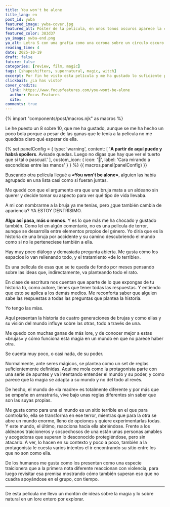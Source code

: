 ```yaml
---
title: You won't be alone
title_lang: en
post_id: ywba
featured_image: ywba-cover.jpg
featured_alt: Póster de la película, en unos tonos oscuros aparece la cara de una mujer de pelo largo oscuro. Está de perfil mirando hacia la izquierda. Se toca la cara con la mano derecha y se ve una larga uña negra sobrenatural.
featured_color: 383d37
ya_image: ywba-end.png
ya_alt: Letra S con una grafía como una corona sobre un círculo oscuro
reading_time: 4
date: 2025-10-19
draft: false
future: false
categories: [review, film, magic]
tags: [shapeshifters, supernatural, magic, witch]
excerpt: Por fin he visto esta película y me ha gustado lo suficiente para contarlo.
clickbait: ¿La has visto?
cover_credits:
  link: https://www.focusfeatures.com/you-wont-be-alone
  author: Focus Features
  site:
comments: true
---
```

{% import "components/post/macros.njk" as macros %}

Le he puesto un 8 sobre 10, que me ha gustado, aunque se me ha hecho un poco bola porque a pesar de las ganas que le tenía a la película no me quedaba claro qué esperar de ella.

{% set panelConfig = {
  type: 'warning',
  content: [
    '<strong>A partir de aquí puede y habrá spoilers</strong>. Avisade quedas. Luego no digas que hay que ver el tuerto que si tal o pascual.'
  ],
  custom_icon: {
    icon: '🫣',
    label: 'Cara mirando a escondidas entre las manos'
  }
} %}
{{ macros.panel(panelConfig) }}

Buscando otra película llegué a <strong lang="en">«You won't be alone»</strong>, alguien las había agrupado en una lista casi como si fueran juntas.

Me quedé con que el argumento era que una bruja mata a un aldeano sin querer y decide tomar su aspecto para ver qué tipo de vida llevaba.

A mi con nombrarme a la bruja ya me tenías, pero ¿que también cambia de apariencia? YA ESTOY DENTRÍSIMO.

**Algo así pasa, más o menos**. Y es lo que más me ha chocado y gustado también. Como leí en algún comentario, no es una película de terror, aunque se desarrolla entre elementos propios del género. Yo diría que es la historia de una bruja por accidente y su camino descubriendo el mundo como si no le perteneciese también a ella.

Hay muy poco diálogo y demasiada pregunta abierta. Me gusta cómo los espacios lo van rellenando todo, y el tratamiento «de lo terrible».

Es una película de esas que se te queda de fondo por meses pensando sobre las ideas que, indirectamente, va planteando todo el rato.

En clase de escritura nos cuentan que aparte de lo que expongas de tu historia tú, como autore, tienes que tener todas las respuestas. Y entiendo que esto se aplica a los demás medios. Me reconforta saber que alguien sabe las respuestas a todas las preguntas que plantea la historia.

Yo tengo las mías.

Aquí presentan la historia de cuatro generaciones de brujas y como ellas y su visión del mundo influye sobre las otras, todo a través de una.

Me quedo con muchas ganas de más lore, y de conocer mejor a estas «brujas» y cómo funciona esta magia en un mundo en que no parece haber otra.

Se cuenta muy poco, o casi nada, de su poder.

Normalmente, ante seres mágicos, se plantea como un set de reglas suficientemente definidas. Aquí me mola como la protagonista parte con una serie de apuntes y va intentando entender el mundo y su poder, y como parece que la magia se adapta a su mundo y no del todo al revés.

De hecho, el mundo de «la madre» es totalmente diferente y por más que se empeñe en arrastrarla, vive bajo unas reglas diferentes sin saber que son las suyas propias.

Me gusta como para una el mundo es un sitio terrible en el que para controlarlo, ella se transforma en ese terror, mientras que para la otra se abre un mundo enorme, lleno de opciones y quiere experimentarlas todas. Y este mundo, el último, reacciona hacia ella abriéndose. Frente a los aldeanos traicioneros y sospechosos de una están unas personas amables y acogedoras que superan lo desconocido protegiéndose, pero sin atacarlo. A ver, lo hacen en su contexto y poco a poco, también a la protagonista le cuesta varios intentos el ir encontrando su sitio entre los que no son como ella.

De los humanos me gusta como los presentan como una especie traicionera que a la primera nota diferente reaccionan con violencia, para luego revisitar esa premisa mostrando cómo también superan eso que no cuadra apoyándose en el grupo, con tiempo.

---

De esta película me llevo un montón de ideas sobre la magia y lo sobre natural en un lore entero por explorar.
